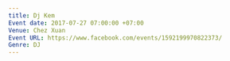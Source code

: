 ```yaml
---
title: Dj Kem
Event date: 2017-07-27 07:00:00 +07:00
Venue: Chez Xuan
Event URL: https://www.facebook.com/events/1592199970822373/
Genre: DJ
---
```


